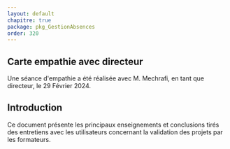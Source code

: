 ```yaml
---
layout: default
chapitre: true
package: pkg_GestionAbsences
order: 320
---
```



## Carte empathie avec directeur



Une séance d'empathie a été réalisée avec M. Mechrafi, en tant que directeur, le 29 Février 2024.



## Introduction

Ce document présente les principaux enseignements et conclusions tirés des entretiens avec les utilisateurs concernant la validation des projets par les formateurs.

